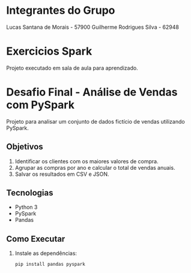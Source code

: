 # Integrantes do Grupo 

Lucas Santana de Morais - 57900
Guilherme Rodrigues Silva - 62948

# Exercicios Spark

Projeto executado em sala de aula para aprendizado.

# Desafio Final - Análise de Vendas com PySpark

Projeto para analisar um conjunto de dados fictício de vendas utilizando PySpark.

## Objetivos

1. Identificar os clientes com os maiores valores de compra.
2. Agrupar as compras por ano e calcular o total de vendas anuais.
3. Salvar os resultados em CSV e JSON.

## Tecnologias

- Python 3
- PySpark
- Pandas

## Como Executar

1. Instale as dependências:
   ```bash
   pip install pandas pyspark
